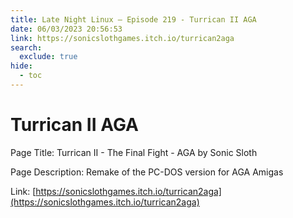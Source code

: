 ```yaml
---
title: Late Night Linux – Episode 219 - Turrican II AGA
date: 06/03/2023 20:56:53
link: https://sonicslothgames.itch.io/turrican2aga
search:
  exclude: true
hide:
  - toc
---
```


# Turrican II AGA

Page Title: Turrican II - The Final Fight - AGA by Sonic Sloth

Page Description: Remake of the PC-DOS version for AGA Amigas 

Link: [https://sonicslothgames.itch.io/turrican2aga](https://sonicslothgames.itch.io/turrican2aga)